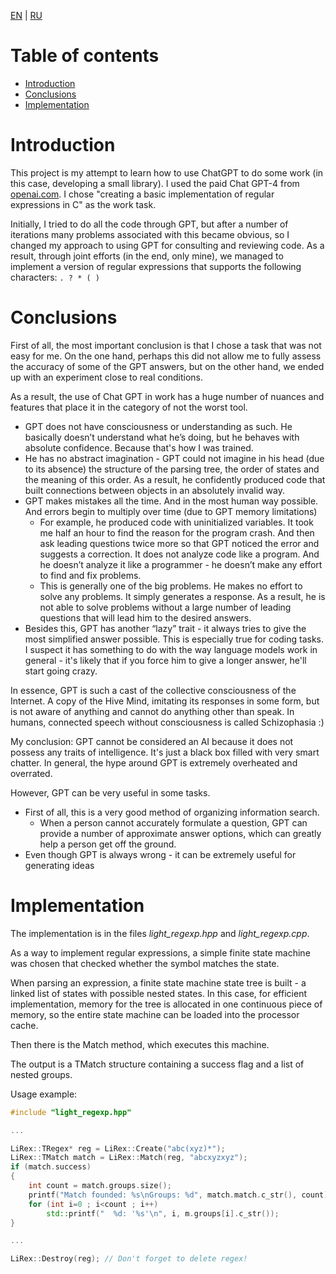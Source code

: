[EN](https://github.com/Sadalmalik/CRegExp/blob/main/README.md) | [RU](https://github.com/Sadalmalik/CRegExp/blob/main/README.RU.md)

# Table of contents
* [Introduction](#introduction)
* [Conclusions](#conclusions)
* [Implementation](#implementation)


# Introduction
This project is my attempt to learn how to use ChatGPT to do some work (in this case, developing a small library). I used the paid Chat GPT-4 from [openai.com](https://chat.openai.com/). I chose "creating a basic implementation of regular expressions in C" as the work task.

Initially, I tried to do all the code through GPT, but after a number of iterations many problems associated with this became obvious, so I changed my approach to using GPT for consulting and reviewing code. As a result, through joint efforts (in the end, only mine), we managed to implement a version of regular expressions that supports the following characters: `. ? * ( )`


# Conclusions
First of all, the most important conclusion is that I chose a task that was not easy for me. On the one hand, perhaps this did not allow me to fully assess the accuracy of some of the GPT answers, but on the other hand, we ended up with an experiment close to real conditions.

As a result, the use of Chat GPT in work has a huge number of nuances and features that place it in the category of not the worst tool.

* GPT does not have consciousness or understanding as such. He basically doesn’t understand what he’s doing, but he behaves with absolute confidence. Because that's how I was trained.
* He has no abstract imagination - GPT could not imagine in his head (due to its absence) the structure of the parsing tree, the order of states and the meaning of this order. As a result, he confidently produced code that built connections between objects in an absolutely invalid way.
* GPT makes mistakes all the time. And in the most human way possible. And errors begin to multiply over time (due to GPT memory limitations)
   * For example, he produced code with uninitialized variables. It took me half an hour to find the reason for the program crash. And then ask leading questions twice more so that GPT noticed the error and suggests a correction. It does not analyze code like a program. And he doesn’t analyze it like a programmer - he doesn’t make any effort to find and fix problems.
   * This is generally one of the big problems. He makes no effort to solve any problems. It simply generates a response. As a result, he is not able to solve problems without a large number of leading questions that will lead him to the desired answers.
* Besides this, GPT has another “lazy” trait - it always tries to give the most simplified answer possible. This is especially true for coding tasks. I suspect it has something to do with the way language models work in general - it's likely that if you force him to give a longer answer, he'll start going crazy.

In essence, GPT is such a cast of the collective consciousness of the Internet.
A copy of the Hive Mind, imitating its responses in some form, but is not aware of anything and cannot do anything other than speak. In humans, connected speech without consciousness is called Schizophasia :)

My conclusion:
GPT cannot be considered an AI because it does not possess any traits of intelligence.
It's just a black box filled with very smart chatter.
In general, the hype around GPT is extremely overheated and overrated.

However, GPT can be very useful in some tasks.
* First of all, this is a very good method of organizing information search.
   * When a person cannot accurately formulate a question, GPT can provide a number of approximate answer options, which can greatly help a person get off the ground.
* Even though GPT is always wrong - it can be extremely useful for generating ideas


# Implementation
The implementation is in the files *light_regexp.hpp* and *light_regexp.cpp*.

As a way to implement regular expressions, a simple finite state machine was chosen that checked whether the symbol matches the state.

When parsing an expression, a finite state machine state tree is built - a linked list of states with possible nested states. In this case, for efficient implementation, memory for the tree is allocated in one continuous piece of memory, so the entire state machine can be loaded into the processor cache.

Then there is the Match method, which executes this machine.

The output is a TMatch structure containing a success flag and a list of nested groups.

Usage example:
```cpp
#include "light_regexp.hpp"

...

LiRex::TRegex* reg = LiRex::Create("abc(xyz)*");
LiRex::TMatch match = LiRex::Match(reg, "abcxyzxyz");
if (match.success)
{
    int count = match.groups.size();
    printf("Match founded: %s\nGroups: %d", match.match.c_str(), count);
    for (int i=0 ; i<count ; i++)
        std::printf("  %d: '%s'\n", i, m.groups[i].c_str());
}

...

LiRex::Destroy(reg); // Don't forget to delete regex!
```

